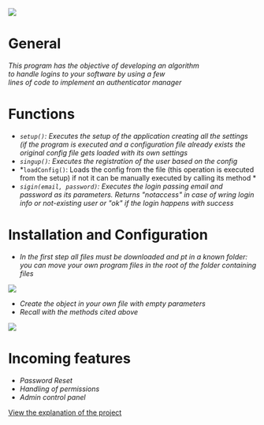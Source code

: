 <img src="./img/login4java.png">

# General

*This program has the objective of developing an algorithm <br> to handle logins to your software by using a few <br> lines of code to implement an authenticator manager* 

# Functions

- *`setup()`: Executes the setup of the application creating all the settings (if the program is executed and a configuration file already exists the original config file gets loaded with its own settings*
- *`singup()`: Executes the registration of the user based on the config*
- *`loadConfig()`: Loads the config from the file (this operation is executed from the setup) if not it can be manually executed by calling its method *
- *`sigin(email, password)`: Executes the login passing email and password as its parameters. Returns "notaccess" in case of wring login info or not-existing user or "ok" if the login happens with success*

# Installation and Configuration

- *In the first step all files must be downloaded and pt in a known folder: you can move your own program files in the root of the folder containing files*
<a href="https://github.com/AlessioSS/login4java/releases">
<img src="./img/login4java.svg">
</a>

- *Create the object in your own file with empty parameters*
- *Recall with the methods cited above*

![](./img/install.png)

# Incoming features
- *Password Reset*
- *Handling of permissions*
- *Admin control panel*


[View the explanation of the project](./user-man.md)

